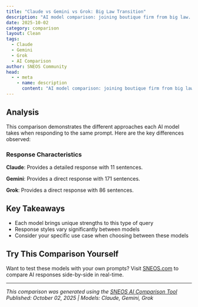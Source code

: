 ```yaml
---
title: "Claude vs Gemini vs Grok: Big Law Transition"
description: "AI model comparison: joining boutique firm from big law..."
date: 2025-10-02
category: comparison
layout: Clean
tags:
  - Claude
  - Gemini
  - Grok
  - AI Comparison
author: SNEOS Community
head:
  - - meta
    - name: description
      content: "AI model comparison: joining boutique firm from big law..."
---
```


<ChatComparison
  title="Claude vs Gemini vs Grok: Big Law Transition"
  prompt="joining boutique firm from big law"
  :responses='{
    "Claude": "That\u0027s an exciting transition! Moving from big law to a boutique can be really rewarding. Here are some key considerations:\n\n**Potential Benefits:**\n- More direct client contact and responsibility\n- Better work-life balance (often)\n- Specialized expertise development\n- Less bureaucracy, faster decision-making\n- Potentially higher bonus/profit-sharing upside\n- Clearer path to partnership\n\n**Things to Evaluate:**\n- **Compensation structure** - base vs. bonus/profit-sharing mix\n- **Business development expectations** - often higher at boutiques\n- **Benefits package** - may be less comprehensive than big law\n- **Exit opportunities** - consider how this affects future moves\n- **Firm stability** - financial health, client concentration risk\n- **Platform/resources** - technology, support staff, marketing\n\n**Questions to Ask:**\n- What\u0027s the partnership track timeline and criteria?\n- How is origination credit allocated?\n- What\u0027s the firm\u0027s growth strategy?\n- Who are the key clients and how stable are those relationships?\n\nWhat type of boutique are you considering (practice area)? And what\u0027s driving your interest in making the move? That would help me give more targeted advice.\n\nAlso, what specific aspects of the transition are you most concerned about?",
    "Gemini": "Okay, let\u0027s break down what you need to consider when joining a boutique firm from Big Law. This is a significant career move with potentially huge impacts on your life and career trajectory. Here\u0027s a structured approach to thinking about it:\n\n**I.  Why are you making this move? (Self-Assessment)**\n\nThis is the most crucial step.  Before you do anything else, seriously reflect on your motivations.  Be brutally honest with yourself.\n\n*   **What are you trying to get *away from* at Big Law?**\n    *   Long hours? (Be specific about the frequency and impact)\n    *   Intense pressure and stress?\n    *   Lack of control over your work?\n    *   Limited client contact?\n    *   Lack of mentorship or training?\n    *   Feeling like a small cog in a large machine?\n    *   Compensation not commensurate with effort?\n    *   Dislike of the specific practice area?\n    *   Political environment?\n    *   Lack of work-life balance?\n    *   Boredom?\n*   **What are you hoping to *gain* by moving to a boutique firm?**\n    *   More meaningful work?\n    *   Greater responsibility and autonomy?\n    *   More client interaction?\n    *   Better work-life balance?\n    *   A more supportive and collaborative environment?\n    *   Opportunity for partnership sooner?\n    *   Specialized expertise in a niche area?\n    *   More entrepreneurial opportunity?\n    *   A better culture fit?\n    *   Greater job satisfaction?\n*   **What are your long-term career goals?**  How does a boutique firm fit into those goals?  Is it a stepping stone, or a long-term destination?\n*   **What are your financial expectations and needs?**  Be realistic about potential compensation changes.\n*   **What are your dealbreakers?** What MUST the boutique firm offer for you to consider the move a success?\n\n**II.  Researching the Boutique Firm (Due Diligence)**\n\nDon\u0027t just take the firm\u0027s word for it.  Thorough research is essential.\n\n*   **Firm Reputation and Specialization:**\n    *   What is the firm known for?  Is it truly a leader in its chosen niche?\n    *   What is their track record of success? Look for publicly available information on deals, cases, etc.\n    *   Check online reviews (Glassdoor, Vault, etc.), but take them with a grain of salt.  Look for patterns and trends.\n    *   Network with people in the industry to get their opinions on the firm\u0027s reputation.\n*   **Firm Culture:**\n    *   This is *critical* in a smaller firm.  A bad culture fit can make your life miserable.\n    *   Talk to current and former employees (if possible). Ask specific questions about:\n        *   Work-life balance\n        *   Mentorship opportunities\n        *   Collaboration and teamwork\n        *   Communication and transparency\n        *   Management style\n        *   Opportunities for advancement\n    *   Pay attention to how you feel when you visit the office and interact with the people.  Trust your gut.\n*   **Partners and Leadership:**\n    *   Who are the key partners?  What are their backgrounds and reputations?\n    *   Are they actively involved in the firm\u0027s operations and mentoring?\n    *   Do you respect their leadership style?\n    *   What is the partnership track like?  Is it realistic and achievable?\n*   **Financial Stability and Growth:**\n    *   Is the firm financially healthy?  How has it performed in recent years?\n    *   What are its growth prospects?  Is it expanding or contracting?\n    *   Does the firm have a solid client base?  Are they dependent on a small number of clients?\n*   **Client Base:**\n    *   Who are the firm\u0027s clients?  Are they the types of clients you want to work with?\n    *   Are the clients stable and likely to continue using the firm\u0027s services?\n*   **Workload and Expectations:**\n    *   Be realistic about the workload.  While it might be less than Big Law, it could still be demanding, especially in a growing firm.\n    *   Clarify expectations regarding billable hours, client development, and other responsibilities.\n    *   Understand the firm\u0027s expectations regarding business development. Will you be expected to bring in clients? If so, what support will you receive?\n*   **Compensation and Benefits:**\n    *   Understand the compensation structure.  Is it salary-based, bonus-based, or a combination of both?\n    *   What are the bonus criteria?  Are they clearly defined and achievable?\n    *   What benefits are offered (health insurance, retirement plan, vacation time, etc.)?  How do they compare to your current benefits?  Don\u0027t underestimate the value of good benefits.\n    *   Consider the long-term earning potential.  While the initial salary might be lower, the potential for partnership or increased responsibility could lead to higher earnings in the future.\n    *   Ask about origination credit.  If you bring in new business, how will you be compensated?\n*   **Training and Development:**\n    *   What opportunities are there for professional development?\n    *   Will you receive mentorship from senior attorneys?\n    *   Are there opportunities to attend conferences or seminars?\n\n**III.  Questions to Ask During the Interview Process**\n\nDon\u0027t be afraid to ask tough questions. This is your chance to get the information you need to make an informed decision.  Here are some examples:\n\n*   **Culture:**\n    *   \u0022How would you describe the firm\u0027s culture?\u0022\n    *   \u0022What do you value most in your employees?\u0022\n    *   \u0022How do you handle conflict within the firm?\u0022\n    *   \u0022What opportunities are there for social interaction among employees?\u0022\n*   **Work-Life Balance:**\n    *   \u0022What is a typical work week like at the firm?\u0022\n    *   \u0022How often do employees work evenings or weekends?\u0022\n    *   \u0022What is the firm\u0027s policy on vacation time?\u0022\n    *   \u0022How does the firm support employees with families?\u0022\n*   **Responsibilities and Expectations:**\n    *   \u0022What would my responsibilities be in this role?\u0022\n    *   \u0022What are your expectations for my performance?\u0022\n    *   \u0022How will my performance be evaluated?\u0022\n    *   \u0022Will I have opportunities to work directly with clients?\u0022\n    *   \u0022Will I have opportunities to handle significant matters?\u0022\n*   **Partnership Track:**\n    *   \u0022What is the process for becoming a partner at the firm?\u0022\n    *   \u0022What are the criteria for partnership?\u0022\n    *   \u0022How long does it typically take to become a partner?\u0022\n*   **Financials and Growth:**\n    *   \u0022How has the firm performed financially in recent years?\u0022\n    *   \u0022What are the firm\u0027s growth plans?\u0022\n    *   \u0022How is compensation determined at the firm?\u0022\n    *   \u0022How does the firm generate new business?\u0022\n*   **Specific Practice Area:**\n    *   \u0022What are the biggest challenges and opportunities in this practice area?\u0022\n    *   \u0022Who are the firm\u0027s key clients in this practice area?\u0022\n    *   \u0022What types of cases/deals will I be working on?\u0022\n*   **Regarding departing BigLaw:** (Be careful how you phrase this!)\n    *  \u0022How have other attorneys transitioned from Big Law environments to this firm?\u0022 (This is less accusatory than asking about failure rates.)\n    *  \u0022What skills or experiences from Big Law do you find most valuable in attorneys who join this firm?\u0022\n\n**IV.  Negotiating the Offer**\n\n*   **Be prepared to negotiate.**  Don\u0027t just accept the first offer you receive.\n*   **Know your worth.**  Research the market rate for attorneys with your experience and skills in the relevant practice area.\n*   **Consider non-salary benefits.**  Negotiate for better benefits, such as more vacation time, a signing bonus, or tuition reimbursement.\n*   **Get everything in writing.**  Make sure the offer letter clearly outlines your salary, benefits, responsibilities, and any other agreements you\u0027ve made with the firm.\n*   **Consult with a career advisor or mentor.**  Get their feedback on the offer and ask for advice on how to negotiate.\n\n**V.  Potential Challenges and Mitigation Strategies**\n\n*   **Lower Salary and Benefits:**  Be prepared to take a pay cut.  Negotiate the best package you can, but be realistic about your expectations.  Focus on the long-term potential.\n*   **Increased Responsibility:**  You will likely have more responsibility and autonomy than you did in Big Law.  Be prepared to step up and take ownership of your work.\n*   **Lack of Resources:**  Boutique firms may not have the same resources as Big Law firms.  Be prepared to be resourceful and find creative solutions.\n*   **Smaller Support Staff:**  You may have less support staff available to you.  Be prepared to handle administrative tasks yourself.\n*   **Cultural Differences:**  The culture of a boutique firm can be very different from that of a Big Law firm.  Be prepared to adapt to a new environment.\n*   **Client Development Pressure:** You might be expected to bring in your own clients, even if you haven\u0027t had to do so before.\n\n**VI.  Making the Decision**\n\n*   **Weigh the pros and cons.**  Consider all the factors mentioned above and make a list of the advantages and disadvantages of joining the boutique firm.\n*   **Trust your gut.**  Ultimately, the decision is yours.  Choose the option that feels right for you and aligns with your long-term career goals.\n*   **Don\u0027t rush the decision.**  Take your time to gather all the information you need and carefully consider your options.\n\n**VII.  After You Join**\n\n*   **Be proactive.**  Take initiative and seek out opportunities to learn and grow.\n*   **Build relationships.**  Get to know your colleagues and build strong relationships with them.\n*   **Be a team player.**  Work collaboratively with your colleagues and support them in their efforts.\n*   **Seek feedback.**  Ask for feedback on your performance and use it to improve.\n*   **Be patient.**  It takes time to adjust to a new environment.  Give yourself time to learn the ropes and build your career at the boutique firm.\n\n**Key Questions to Ask Yourself Before Deciding**\n\n*   Am I truly ready for a more entrepreneurial environment?\n*   Can I handle the potential financial uncertainty?\n*   Am I comfortable with a less structured environment?\n*   Do I genuinely believe in the firm\u0027s mission and values?\n*   Am I prepared to work harder and take on more responsibility?\n*   Do I like and respect the people I\u0027ll be working with?\n\nBy carefully considering these factors, you can make an informed decision about whether joining a boutique firm is the right move for you. Good luck!\n",
    "Grok": "Transitioning from Big Law to a boutique firm is a significant career move that can offer a variety of benefits, as well as some challenges. Boutique firms are typically smaller, specialized law firms that focus on niche practice areas or specific industries, and they often provide a different work environment and culture compared to Big Law. Below are some key considerations, tips, and insights for making this transition:\n\n---\n\n### Why Move to a Boutique Firm?\nPeople often transition from Big Law to boutique firms for the following reasons. Reflect on your own motivations to ensure the switch aligns with your career goals:\n1. **Specialization and Expertise**: Boutique firms often focus on specific areas of law (e.g., intellectual property, employment law, or family law), allowing you to deepen your expertise in a niche area.\n2. **Work-Life Balance**: Many boutique firms offer a better balance compared to Big Law, with more reasonable hours and less pressure to bill an excessive number of hours.\n3. **Closer Client Relationships**: Smaller firms often mean more direct client interaction and the opportunity to take on greater responsibility early on.\n4. **Personalized Culture**: Boutique firms tend to have a more collegial, tight-knit environment with less hierarchy than Big Law firms.\n5. **Flexibility**: Some boutique firms may offer more flexible work arrangements, including remote work or part-time options.\n6. **Career Growth**: You may have a faster track to partnership or leadership roles in a smaller firm.\n\nHowever, there may be trade-offs, such as lower compensation (initially), fewer resources, or less name recognition compared to Big Law.\n\n---\n\n### Key Considerations Before Joining a Boutique Firm\n1. **Practice Area Fit**: Ensure the boutique firm\u2019s focus aligns with your expertise or the direction you want your career to take. If you\u2019re switching practice areas, consider whether the firm offers the mentorship and support to help you transition.\n2. **Compensation and Benefits**: Boutique firms may not match Big Law salaries, especially at first. However, some offer competitive pay, bonuses tied to performance, or equity opportunities if you make partner. Understand the financial implications of the move.\n3. **Firm Reputation and Clients**: Research the firm\u2019s reputation in its niche area and the types of clients it serves. A well-regarded boutique firm can provide excellent opportunities, even if it lacks the prestige of Big Law.\n4. **Growth Opportunities**: Look into the potential for advancement. Will you have a clear path to partnership or leadership? What is the firm\u2019s track record for promoting from within?\n5. **Resources and Support**: Big Law often provides extensive support staff, technology, and training. Boutique firms may have fewer resources, so consider whether you\u2019re comfortable with a leaner operation and potentially taking on more administrative tasks.\n6. **Culture and Fit**: Since boutique firms are smaller, firm culture and interpersonal dynamics are critical. Spend time speaking with current attorneys to gauge whether the environment suits your personality and work style.\n\n---\n\n### Advantages of Moving to a Boutique Firm\n- **More Hands-On Experience**: You\u2019re likely to handle cases or deals from start to finish, giving you broader exposure and responsibility compared to the often compartmentalized work in Big Law.\n- **Mentorship**: Smaller teams can mean closer relationships with senior attorneys or partners, providing valuable mentorship.\n- **Autonomy**: You may have more control over your caseload, clients, and how you manage your work.\n- **Impact**: Your contributions are more likely to have a direct impact on the firm\u2019s success, which can be professionally fulfilling.\n- **Niche Marketability**: Specializing in a niche area can make you a go-to expert in that field, enhancing your long-term career prospects.\n\n---\n\n### Challenges of Moving to a Boutique Firm\n- **Financial Trade-Offs**: As mentioned, compensation may be lower, at least initially. Additionally, bonuses and benefits (like health insurance or retirement plans) may not be as robust.\n- **Business Development Pressure**: Boutique firms often expect attorneys to bring in clients or contribute to rainmaking efforts earlier in their careers compared to Big Law.\n- **Limited Resources**: You may need to wear multiple hats (e.g., handling marketing, billing, or IT issues) due to fewer support staff.\n- **Perception in the Market**: Some clients or peers may view boutique firms as less prestigious, which could impact future job searches if you decide to move again.\n- **Workload Variability**: While hours may be more manageable, smaller firms can have less predictable workloads, with peaks and valleys depending on client needs.\n\n---\n\n### Tips for a Successful Transition\n1. **Leverage Your Big Law Experience**: Highlight the skills, professionalism, and high-profile experience you gained at Big Law. This can set you apart in a boutique setting where such exposure isn\u2019t as common.\n2. **Adapt to the Culture**: Be prepared for a more informal or collaborative environment. Show flexibility and a willingness to take on diverse tasks.\n3. **Build Relationships**: Since boutique firms are smaller, relationships with colleagues and partners are crucial. Invest time in getting to know everyone and building trust.\n4. **Develop Business Skills**: If rainmaking is expected, start honing your networking and client development skills. Your Big Law contacts and reputation can be a valuable asset in bringing in business.\n5. **Embrace Responsibility**: Take advantage of opportunities to lead cases or projects. The autonomy at a boutique firm can accelerate your growth as a lawyer.\n6. **Negotiate Your Role**: During the hiring process, clarify expectations around hours, compensation, partnership track, and business development. Boutique firms may have more room for negotiation than Big Law.\n7. **Maintain Your Network**: Keep in touch with colleagues from Big Law. Your connections can lead to referrals or future opportunities, especially if the boutique firm serves as a stepping stone.\n\n---\n\n### Questions to Ask During the Interview Process\n- What is the firm\u2019s growth plan, and how do associates fit into that vision?\n- What are the expectations for billable hours and business development?\n- How does the firm support professional development and training?\n- What is the typical path to partnership, and what criteria are used to evaluate candidates?\n- How are cases or clients assigned, and what level of autonomy will I have?\n- What types of clients does the firm serve, and are there opportunities to build my own book of business?\n\n---\n\n### Final Thoughts\nMoving from Big Law to a boutique firm can be a rewarding decision if you\u2019re seeking more autonomy, better work-life balance, or the chance to specialize in a particular area of law. However, it\u2019s important to carefully evaluate the firm\u2019s culture, financial stability, and growth opportunities to ensure the move aligns with your long-term goals. If done thoughtfully, this transition can be a pivotal step in building a fulfilling legal career.\n\nIf you have specific concerns or need advice about a particular boutique firm or situation (e.g., negotiating an offer, transitioning practice areas, etc.), feel free to provide more details, and I\u2019d be happy to assist!"
  }'
  published-date="01:17"
/>

## Analysis

This comparison demonstrates the different approaches each AI model takes when responding to the same prompt. Here are the key differences observed:

### Response Characteristics

**Claude**: Provides a detailed response with 11 sentences. 

**Gemini**: Provides a direct response with 171 sentences. 

**Grok**: Provides a direct response with 86 sentences. 

## Key Takeaways

- Each model brings unique strengths to this type of query
- Response styles vary significantly between models
- Consider your specific use case when choosing between these models

## Try This Comparison Yourself

Want to test these models with your own prompts? Visit [SNEOS.com](https://sneos.com) to compare AI responses side-by-side in real-time.

---

*This comparison was generated using the [SNEOS AI Comparison Tool](https://sneos.com)*
*Published: October 02, 2025 | Models: Claude, Gemini, Grok*
